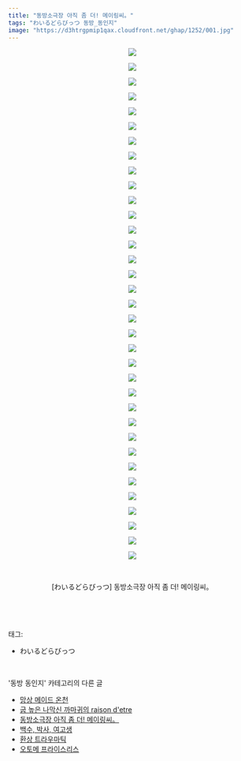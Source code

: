 ```yaml
---
title: "동방소극장 아직 좀 더! 메이링씨。"
tags: "わいるどらびっつ 동방_동인지"
image: "https://d3htrgpmip1qax.cloudfront.net/ghap/1252/001.jpg"
---
```

<div class="article">
<p style="text-align: center; clear: none; float: none;"><img src="{{ site.imgserver5 }}/ghap/1252/001.jpg"/></p>
<p style="text-align: center; clear: none; float: none;"><img src="{{ site.imgserver5 }}/ghap/1252/002.jpg"/></p>
<p style="text-align: center; clear: none; float: none;"><img src="{{ site.imgserver5 }}/ghap/1252/003.jpg"/></p>
<p style="text-align: center; clear: none; float: none;"><img src="{{ site.imgserver5 }}/ghap/1252/004.jpg"/></p>
<p style="text-align: center; clear: none; float: none;"><img src="{{ site.imgserver5 }}/ghap/1252/005.jpg"/></p>
<p style="text-align: center; clear: none; float: none;"><img src="{{ site.imgserver5 }}/ghap/1252/006.jpg"/></p>
<p style="text-align: center; clear: none; float: none;"><img src="{{ site.imgserver5 }}/ghap/1252/007.jpg"/></p>
<p style="text-align: center; clear: none; float: none;"><img src="{{ site.imgserver5 }}/ghap/1252/008.jpg"/></p>
<p style="text-align: center; clear: none; float: none;"><img src="{{ site.imgserver5 }}/ghap/1252/009.jpg"/></p>
<p style="text-align: center; clear: none; float: none;"><img src="{{ site.imgserver5 }}/ghap/1252/010.jpg"/></p>
<p style="text-align: center; clear: none; float: none;"><img src="{{ site.imgserver5 }}/ghap/1252/011.jpg"/></p>
<p style="text-align: center; clear: none; float: none;"><img src="{{ site.imgserver5 }}/ghap/1252/012.jpg"/></p>
<p style="text-align: center; clear: none; float: none;"><img src="{{ site.imgserver5 }}/ghap/1252/013.jpg"/></p>
<p style="text-align: center; clear: none; float: none;"><img src="{{ site.imgserver5 }}/ghap/1252/014.jpg"/></p>
<p style="text-align: center; clear: none; float: none;"><img src="{{ site.imgserver5 }}/ghap/1252/015.jpg"/></p>
<p style="text-align: center; clear: none; float: none;"><img src="{{ site.imgserver5 }}/ghap/1252/016.jpg"/></p>
<p style="text-align: center; clear: none; float: none;"><img src="{{ site.imgserver5 }}/ghap/1252/017.jpg"/></p>
<p style="text-align: center; clear: none; float: none;"><img src="{{ site.imgserver5 }}/ghap/1252/018.jpg"/></p>
<p style="text-align: center; clear: none; float: none;"><img src="{{ site.imgserver5 }}/ghap/1252/019.jpg"/></p>
<p style="text-align: center; clear: none; float: none;"><img src="{{ site.imgserver5 }}/ghap/1252/020.jpg"/></p>
<p style="text-align: center; clear: none; float: none;"><img src="{{ site.imgserver5 }}/ghap/1252/021.jpg"/></p>
<p style="text-align: center; clear: none; float: none;"><img src="{{ site.imgserver5 }}/ghap/1252/022.jpg"/></p>
<p style="text-align: center; clear: none; float: none;"><img src="{{ site.imgserver5 }}/ghap/1252/023.jpg"/></p>
<p style="text-align: center; clear: none; float: none;"><img src="{{ site.imgserver5 }}/ghap/1252/024.jpg"/></p>
<p style="text-align: center; clear: none; float: none;"><img src="{{ site.imgserver5 }}/ghap/1252/025.jpg"/></p>
<p style="text-align: center; clear: none; float: none;"><img src="{{ site.imgserver5 }}/ghap/1252/026.jpg"/></p>
<p style="text-align: center; clear: none; float: none;"><img src="{{ site.imgserver5 }}/ghap/1252/027.jpg"/></p>
<p style="text-align: center; clear: none; float: none;"><img src="{{ site.imgserver5 }}/ghap/1252/028.jpg"/></p>
<p style="text-align: center; clear: none; float: none;"><img src="{{ site.imgserver5 }}/ghap/1252/029.jpg"/></p>
<p style="text-align: center; clear: none; float: none;"><img src="{{ site.imgserver5 }}/ghap/1252/030.jpg"/></p>
<p style="text-align: center; clear: none; float: none;"><img src="{{ site.imgserver5 }}/ghap/1252/031.jpg"/></p>
<p style="text-align: center; clear: none; float: none;"><img src="{{ site.imgserver5 }}/ghap/1252/032.jpg"/></p>
<p style="text-align: center; clear: none; float: none;"><img src="{{ site.imgserver5 }}/ghap/1252/033.jpg"/></p>
<p style="text-align: center; clear: none; float: none;"><img src="{{ site.imgserver5 }}/ghap/1252/034.jpg"/></p>
<p style="text-align: center; clear: none; float: none;"><img src="{{ site.imgserver5 }}/ghap/1252/035.jpg"/></p>
<p style="text-align: center; clear: none; float: none;"><br/></p>
<p style="text-align: center; clear: none; float: none;">[わいるどらびっつ] 동방소극장 아직 좀 더! 메이링씨。</p>
<p><br/></p>
</div><br/>
<div class="tagTrail">
<p>태그: </p>
<ul>
<li>わいるどらびっつ</li>
</ul>
</div><br/>
<div class="another">
<p>'동방 동인지' 카테고리의 다른 글</p>
<ul>
<li><a href="/ghap_1255">망상 메이드 온천</a></li>
<li><a href="/ghap_1253">굽 높은 나막신 까마귀의 raison d'etre</a></li>
<li><a href="/ghap_1252">동방소극장 아직 좀 더! 메이링씨。</a></li>
<li><a href="/ghap_1251">백수, 박사, 여고생</a></li>
<li><a href="/ghap_1250">환상 트라우마틱</a></li>
<li><a href="/ghap_1248">오토메 프라이스리스</a></li>
</ul>
</div><br/>
<div class="cb_module cb_fluid">
<div class="cb_wrt cb_profile">
</div><!-- commentList close -->
</div><br/>

